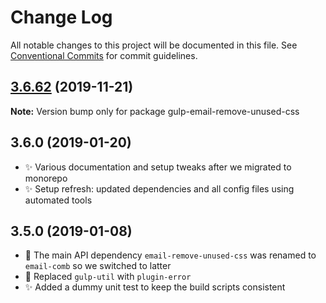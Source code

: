 # Change Log

All notable changes to this project will be documented in this file.
See [Conventional Commits](https://conventionalcommits.org) for commit guidelines.

## [3.6.62](https://gitlab.com/codsen/codsen/compare/gulp-email-remove-unused-css@3.6.61...gulp-email-remove-unused-css@3.6.62) (2019-11-21)

**Note:** Version bump only for package gulp-email-remove-unused-css





## 3.6.0 (2019-01-20)

- ✨ Various documentation and setup tweaks after we migrated to monorepo
- ✨ Setup refresh: updated dependencies and all config files using automated tools

## 3.5.0 (2019-01-08)

- 🔧 The main API dependency `email-remove-unused-css` was renamed to `email-comb` so we switched to latter
- 🔧 Replaced `gulp-util` with `plugin-error`
- ✨ Added a dummy unit test to keep the build scripts consistent
